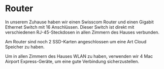 # Router

In unserem Zuhause haben wir einen Swisscom Router und einen Gigabit Ethernet Switch mit 16 Anschlüssen. Dieser Switch ist direkt mit verschiedenen RJ-45-Steckdosen in allen Zimmern des Hauses verbunden.

Am Router sind noch 2 SSD-Karten angeschlossen um eine Art Cloud Speicher zu haben.

Um in allen Zimmern des Hauses WLAN zu haben, verwenden wir 4 Mac Airport Express-Geräte, um eine gute Verbindung sicherzustellen.
